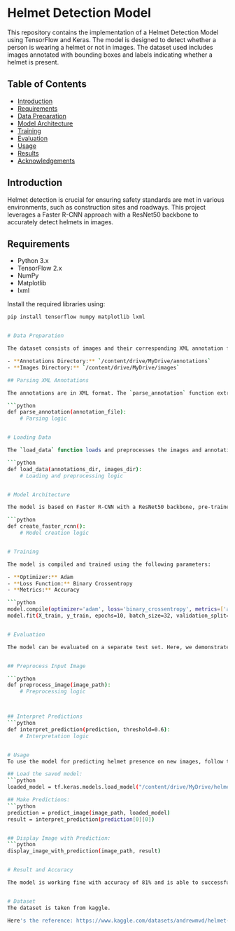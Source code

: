 # Helmet Detection Model

This repository contains the implementation of a Helmet Detection Model using TensorFlow and Keras. The model is designed to detect whether a person is wearing a helmet or not in images. The dataset used includes images annotated with bounding boxes and labels indicating whether a helmet is present.

## **Table of Contents**
- [Introduction](#introduction)
- [Requirements](#requirements)
- [Data Preparation](#data-preparation)
- [Model Architecture](#model-architecture)
- [Training](#training)
- [Evaluation](#evaluation)
- [Usage](#usage)
- [Results](#results)
- [Acknowledgements](#acknowledgements)

## **Introduction**

Helmet detection is crucial for ensuring safety standards are met in various environments, such as construction sites and roadways. This project leverages a Faster R-CNN approach with a ResNet50 backbone to accurately detect helmets in images.

## **Requirements**

- Python 3.x
- TensorFlow 2.x
- NumPy
- Matplotlib
- lxml

Install the required libraries using:

```bash
pip install tensorflow numpy matplotlib lxml


# Data Preparation

The dataset consists of images and their corresponding XML annotation files.

- **Annotations Directory:** `/content/drive/MyDrive/annotations`
- **Images Directory:** `/content/drive/MyDrive/images`

## Parsing XML Annotations

The annotations are in XML format. The `parse_annotation` function extracts object names and bounding boxes from the XML files.

```python
def parse_annotation(annotation_file):
    # Parsing logic


# Loading Data

The `load_data` function loads and preprocesses the images and annotations for training.

```python
def load_data(annotations_dir, images_dir):
    # Loading and preprocessing logic


# Model Architecture

The model is based on Faster R-CNN with a ResNet50 backbone, pre-trained on ImageNet.

```python
def create_faster_rcnn():
    # Model creation logic


# Training

The model is compiled and trained using the following parameters:

- **Optimizer:** Adam
- **Loss Function:** Binary Crossentropy
- **Metrics:** Accuracy

```python
model.compile(optimizer='adam', loss='binary_crossentropy', metrics=['accuracy'])
model.fit(X_train, y_train, epochs=10, batch_size=32, validation_split=0.2)


# Evaluation

The model can be evaluated on a separate test set. Here, we demonstrate how to load a saved model and make predictions on new images.


## Preprocess Input Image

```python
def preprocess_image(image_path):
    # Preprocessing logic



## Interpret Predictions
```python
def interpret_prediction(prediction, threshold=0.6):
    # Interpretation logic


# Usage
To use the model for predicting helmet presence on new images, follow these steps:

## Load the saved model:
```python
loaded_model = tf.keras.models.load_model("/content/drive/MyDrive/helmet_detection_model.h5")

## Make Predictions:
```python
prediction = predict_image(image_path, loaded_model)
result = interpret_prediction(prediction[0][0])


## Display Image with Prediction:
```python
display_image_with_prediction(image_path, result)


# Result and Accuracy

The model is working fine with accuracy of 81% and is able to successfully detect the images With Helmets and Without Helmets.


# Dataset 
The dataset is taken from kaggle.

Here's the reference: https://www.kaggle.com/datasets/andrewmvd/helmet-detection/data



